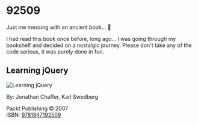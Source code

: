 # 92509
Just me messing with an ancient book... :metal: 

I had read this book once before, long ago... I was going through my bookshelf and decided 
on a nostalgic journey. Please don't take any of the code serious, it was purely done in 
fun.

## Learning jQuery

![Learning jQuery](https://images-na.ssl-images-amazon.com/images/I/41vJO9RQ8HL._SX404_BO1,204,203,200_.jpg)  

By: Jonathan Chaffer, Karl Swedberg  

Packt Publishing &copy; 2007   
ISBN: [9781847192509](https://amzn.to/2Bt5H60)  
